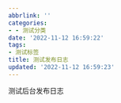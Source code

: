 ```yaml
---
abbrlink: ''
categories:
- - 测试分类
date: '2022-11-12 16:59:22'
tags:
- 测试标签
title: 测试发布日志
updated: '2022-11-12 16:59:23'
---
```

测试后台发布日志
